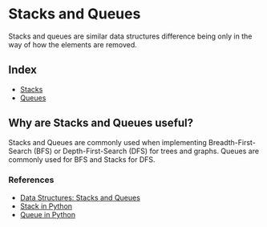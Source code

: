 # Stacks and Queues

Stacks and queues are similar data structures difference being only in the way of how the elements are removed.

## Index

- [Stacks](./stacks)
- [Queues](./queues)

## Why are Stacks and Queues useful?

Stacks and Queues are commonly used when implementing Breadth-First-Search (BFS) or Depth-First-Search (DFS) for trees and graphs. Queues are commonly used for BFS and Stacks for DFS.

### References

- [Data Structures: Stacks and Queues](https://medium.com/swlh/stacks-and-queues-f281aa5462cf)
- [Stack in Python](https://www.geeksforgeeks.org/stack-in-python/)
- [Queue in Python](www.geeksforgeeks.org/queue-in-python/)
